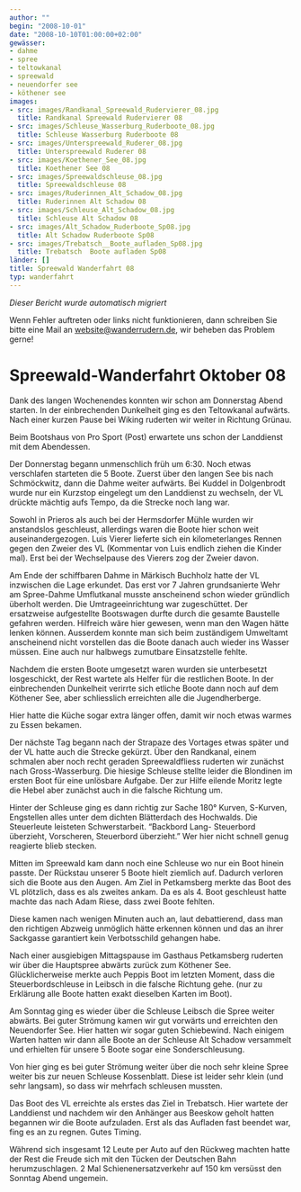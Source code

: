 ```yaml
---
author: ""
begin: "2008-10-01"
date: "2008-10-10T01:00:00+02:00"
gewässer:
- dahme
- spree
- teltowkanal
- spreewald
- neuendorfer see
- köthener see
images:
- src: images/Randkanal_Spreewald_Rudervierer_08.jpg
  title: Randkanal Spreewald Rudervierer 08
- src: images/Schleuse_Wasserburg_Ruderboote_08.jpg
  title: Schleuse Wasserburg Ruderboote 08
- src: images/Unterspreewald_Ruderer_08.jpg
  title: Unterspreewald Ruderer 08
- src: images/Koethener_See_08.jpg
  title: Koethener See 08
- src: images/Spreewaldschleuse_08.jpg
  title: Spreewaldschleuse 08
- src: images/Ruderinnen_Alt_Schadow_08.jpg
  title: Ruderinnen Alt Schadow 08
- src: images/Schleuse_Alt_Schadow_08.jpg
  title: Schleuse Alt Schadow 08
- src: images/Alt_Schadow_Ruderboote_Sp08.jpg
  title: Alt Schadow Ruderboote Sp08
- src: images/Trebatsch__Boote_aufladen_Sp08.jpg
  title: Trebatsch  Boote aufladen Sp08
länder: []
title: Spreewald Wanderfahrt 08
typ: wanderfahrt
---
```



*Dieser Bericht wurde automatisch migriert*

Wenn Fehler auftreten oder links nicht funktionieren, dann schreiben Sie bitte eine Mail an website@wanderrudern.de, wir beheben das Problem gerne!



# Spreewald-Wanderfahrt Oktober 08


Dank des langen Wochenendes konnten wir schon am Donnerstag Abend starten. In der einbrechenden Dunkelheit ging es den Teltowkanal aufwärts. Nach einer kurzen Pause bei Wiking ruderten wir weiter in Richtung Grünau.

Beim Bootshaus von Pro Sport (Post) erwartete uns schon der Landdienst mit dem Abendessen.

Der Donnerstag begann unmenschlich früh um 6:30. Noch etwas verschlafen starteten die 5 Boote. Zuerst über den langen See bis nach Schmöckwitz, dann die Dahme weiter aufwärts. Bei Kuddel in Dolgenbrodt wurde nur ein Kurzstop eingelegt um den Landdienst zu wechseln, der VL drückte mächtig aufs Tempo, da die Strecke noch lang war.

Sowohl in Prieros als auch bei der Hermsdorfer Mühle wurden wir anstandslos geschleust, allerdings waren die Boote hier schon weit auseinandergezogen. Luis Vierer lieferte sich ein kilometerlanges Rennen gegen den Zweier des VL (Kommentar von Luis endlich ziehen die Kinder mal). Erst bei der Wechselpause des Vierers zog der Zweier davon.

Am Ende der schiffbaren Dahme in Märkisch Buchholz hatte der VL inzwischen die Lage erkundet. Das erst vor 7 Jahren grundsanierte Wehr am Spree-Dahme Umflutkanal musste anscheinend schon wieder gründlich überholt werden. Die Umtrageeinrichtung war zugeschüttet. Der ersatzweise aufgestellte Bootswagen durfte durch die gesamte Baustelle gefahren werden. Hilfreich wäre hier gewesen, wenn man den Wagen hätte lenken können. Ausserdem konnte man sich beim zuständigem Umweltamt anscheinend nicht vorstellen das die Boote danach auch wieder ins Wasser müssen. Eine auch nur halbwegs zumutbare Einsatzstelle fehlte.

Nachdem die ersten Boote umgesetzt waren wurden sie unterbesetzt losgeschickt, der Rest wartete als Helfer für die restlichen Boote. In der einbrechenden Dunkelheit verirrte sich etliche Boote dann noch auf dem Köthener See, aber schliesslich erreichten alle die Jugendherberge.

Hier hatte die Küche sogar extra länger offen, damit wir noch etwas warmes zu Essen bekamen.

Der nächste Tag begann nach der Strapaze des Vortages etwas später und der VL hatte auch die Strecke gekürzt. Über den Randkanal, einem schmalen aber noch recht geraden Spreewaldfliess ruderten wir zunächst nach Gross-Wasserburg. Die hiesige Schleuse stellte leider die Blondinen im ersten Boot für eine unlösbare Aufgabe. Der zur Hilfe eilende Moritz legte die Hebel aber zunächst auch in die falsche Richtung um.

Hinter der Schleuse ging es dann richtig zur Sache 180° Kurven, S-Kurven, Engstellen alles unter dem dichten Blätterdach des Hochwalds. Die Steuerleute leisteten Schwerstarbeit. “Backbord Lang- Steuerbord überzieht, Vorscheren, Steuerbord überzieht.” Wer hier nicht schnell genug reagierte blieb stecken.

Mitten im Spreewald kam dann noch eine Schleuse wo nur ein Boot hinein passte. Der Rückstau unserer 5 Boote hielt ziemlich auf. Dadurch verloren sich die Boote aus den Augen. Am Ziel in Petkamsberg merkte das Boot des VL plötzlich, dass es als zweites ankam. Da es als 4. Boot geschleust hatte machte das nach Adam Riese, dass zwei Boote fehlten.

Diese kamen nach wenigen Minuten auch an, laut debattierend, dass man den richtigen Abzweig unmöglich hätte erkennen können und das an ihrer Sackgasse garantiert kein Verbotsschild gehangen habe.

Nach einer ausgiebigen Mittagspause im Gasthaus Petkamsberg ruderten wir über die Hauptspree abwärts zurück zum Köthener See. Glücklicherweise merkte auch Peppis Boot im letzten Moment, dass die Steuerbordschleuse in Leibsch in die falsche Richtung gehe. (nur zu Erklärung alle Boote hatten exakt dieselben Karten im Boot).

Am Sonntag ging es wieder über die Schleuse Leibsch die Spree weiter abwärts. Bei guter Strömung kamen wir gut vorwärts und erreichten den Neuendorfer See. Hier hatten wir sogar guten Schiebewind. Nach einigem Warten hatten wir dann alle Boote an der Schleuse Alt Schadow versammelt und erhielten für unsere 5 Boote sogar eine Sonderschleusung.

Von hier ging es bei guter Strömung weiter über die noch sehr kleine Spree weiter bis zur neuen Schleuse Kossenblatt. Diese ist leider sehr klein (und sehr langsam), so dass wir mehrfach schleusen mussten.

Das Boot des VL erreichte als erstes das Ziel in Trebatsch. Hier wartete der Landdienst und nachdem wir den Anhänger aus Beeskow geholt hatten begannen wir die Boote aufzuladen. Erst als das Aufladen fast beendet war, fing es an zu regnen. Gutes Timing.

Während sich insgesamt 12 Leute per Auto auf den Rückweg machten hatte der Rest die Freude sich mit den Tücken der Deutschen Bahn herumzuschlagen. 2 Mal Schienenersatzverkehr auf 150 km versüsst den Sonntag Abend ungemein.